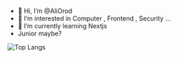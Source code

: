 - 👋 Hi, I’m @AliOrod
- 👀 I’m interested in Computer , Frontend , Security ...
- 🌱 I’m currently learning Nextjs
- Junior maybe?

![Top Langs](https://github-readme-stats.vercel.app/api/top-langs/?username=AliOrod&layout=compact&size_weight=0.5&count_weight=0.5)
